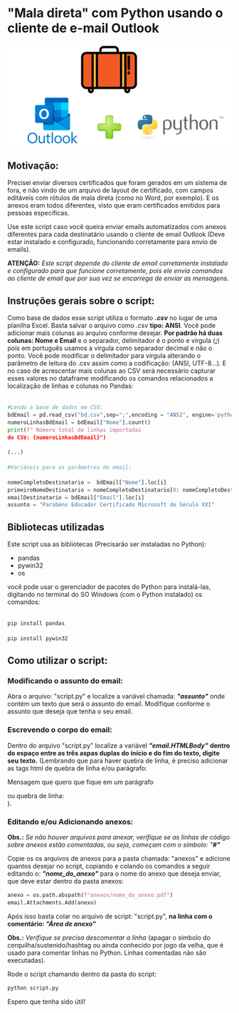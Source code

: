# "Mala direta" com Python usando o cliente de e-mail Outlook

![ilustracao](readme.png)

## Motivação:

Precisei enviar diversos certificados que foram gerados em um sistema de fora, e não vindo de um arquivo de layout de certificado, com campos editáveis com rótulos de mala direta (como no Word, por exemplo). E os anexos eram todos diferentes, visto que eram certificados emitidos para pessoas especificas.

Use este script caso você queira enviar emails automatizados com anexos diferentes para cada destinatário usando o cliente de email Outlook (Deve estar instalado e configurado, funcionando corretamente para envio de emails).

**ATENÇÃO:** _Este script depende do cliente de email corretamente instalado e configurado para que funcione corretamente, pois ele envia comandos ao cliente de email que por sua vez se encarrega de enviar as mensagens._

## Instruções gerais sobre o script:

Como base de dados esse script utiliza o formato **_.csv_** no lugar de uma planilha Excel. Basta salvar o arquivo como _.csv_ **tipo: ANSI**.
Você pode adicionar mais colunas ao arquivo conforme desejar. **Por padrão há duas colunas: Nome e Email** e o separador, delimitador é o ponto e vírgula (**;**) pois em português usamos a vírgula como separador decimal e não o ponto. Você pode modificar o delimitador para vírgula alterando o parâmetro de leitura do .csv assim como a codificação: (ANSI, UTF-8...). E no caso de acrescentar mais colunas ao CSV será necessário capturar esses valores no dataframe modificando os comandos relacionados a localização de linhas e colunas no Pandas:

```python

#Lendo a base de dados em CSV:
bdEmail = pd.read_csv("bd.csv",sep=";",encoding = "ANSI", engine='python')
numeroLinhasBdEmail = bdEmail["Nome"].count()
print(f" Número total de linhas importadas 
do CSV: {numeroLinhasBdEmail}")

(...)

#Variáveis para os parâmetros do email:

nomeCompletoDestinatario =  bdEmail["Nome"].loc[i]
primeiroNomeDestinatario = nomeCompletoDestinatario[0: nomeCompletoDestinatario.index(' ')]
emailDestinatario = bdEmail["Email"].loc[i]
assunto = "Parabéns Educador Certificado Microsoft do Século XXI"

```

## Bibliotecas utilizadas

Este script usa as bibliotecas (Precisarão ser instaladas no Python):

- pandas
- pywin32
- os

você pode usar o gerenciador de pacotes do Python para instalá-las, digitando no terminal do SO Windows (com o Python instalado) os comandos:

```python

pip install pandas

pip install pywin32

```

## Como utilizar o script:

### Modificando o assunto do email:

Abra o arquivo: "script.py" e localize a variável chamada: **_"assunto"_** onde contém um texto que será o assunto do email. Modifique conforme o assunto que deseja que tenha o seu email.

### Escrevendo o corpo do email:

Dentro do arquivo "script.py" localize a variável **_"email.HTMLBody"_** **dentro do espaço entre as três aspas duplas do início e do fim do texto, digite seu texto.** (Lembrando que para haver quebra de linha, é preciso adicionar as tags html de quebra de linha e/ou parágrafo: <p>Mensagem que quero que fique em um parágrafo</p> ou quebra de linha: <br>).

### Editando e/ou Adicionando anexos:

**Obs.:** _Se não houver arquivos para anexar, verifique se as linhas de código sobre anexos estão comentadas, ou seja, começam com o símbolo: "**#"**_

Copie os os arquivos de anexos para a pasta chamada: "anexos" e adicione quantos desejar no script, copiando e colando os comandos a seguir editando o: **_"nome_do_anexo"_** para o nome do anexo que deseja enviar, que deve estar dentro da pasta anexos:

```python
anexo = os.path.abspath(f"anexos/nome_do_anexo.pdf")
email.Attachments.Add(anexo)
```
Após isso basta colar no arquivo de script: "script.py", **na linha com o comentário: _"Área de anexo"_** 

**Obs.:** _Verifique se precisa descomentar a linha_ (apagar o símbolo do cerquilha/sustenido/hashtag ou ainda conhecido por jogo da velha, que é usado para comentar linhas no Python. Linhas comentadas não são executadas).

Rode o script chamando dentro da pasta do script:

```python
python script.py
```

Espero que tenha sido útil!